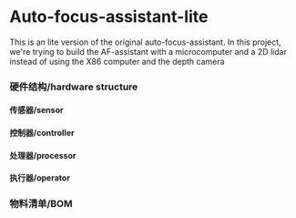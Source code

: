# Auto-focus-assistant-lite
This is an lite version of the original auto-focus-assistant. In this project, we're trying to build the AF-assistant with a microcomputer and a 2D lidar instead of using the X86 computer and the depth camera

### 硬件结构/hardware structure
#### 传感器/sensor
#### 控制器/controller
#### 处理器/processor
#### 执行器/operator

### 物料清单/BOM
